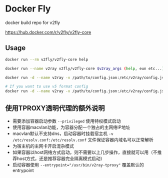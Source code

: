 # Docker Fly

docker build repo for v2fly

https://hub.docker.com/r/v2fly/v2fly-core

## Usage

```bash
docker run --rm v2fly/v2fly-core help

docker run --name v2ray v2fly/v2fly-core $v2ray_args (help, eun etc...)

docker run -d --name v2ray -v /path/to/config.json:/etc/v2ray/config.json -p 10086:10086 v2fly/v2fly-core run -c /etc/v2ray/config.json 

# If you want to use v5 format config
docker run -d --name v2ray -v /path/to/config.json:/etc/v2ray/config.json -p 10086:10086 v2fly/v2fly-core run -c /etc/v2ray/config.json -format jsonv5
```

## 使用TPROXY透明代理的额外说明

-  需要添加容器启动参数 `--privileged` 使用特权模式启动  
-  使用容器macvlan功能，为容器分配一个独占的主网络IP地址
-  macvlan默认不支持dns，启动容器时挂载宿主机 `-v /etc/resolv.conf:/etc/resolv.conf` 文件保证容器内域名可以正常解析
-  为宿主机的主网卡开启混杂模式
-  如果容器以host网络方式启动，则不需要以上几步操作，直接就可以用（不推荐host方式，还是推荐容器完全隔离模式启动） 
-  启动容器使用 `--entrypoint="/usr/bin/v2ray-tproxy"` 覆盖默认的 entrypoint
